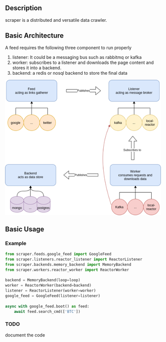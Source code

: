 ## Description
scraper is a distributed and versatile data crawler.

## Basic Architecture
A feed requires the following three component to run properly
1. listener: It could be a messaging bus such as rabbitmq or kafka 
2. worker: subscribes to a listener and downloads the page content and stores it into a backend.
3. backend: a redis or nosql backend to store the final data

![Architecture overview](docs/archdiag.png "overview")

## Basic Usage
### Example 
```python
from scraper.feeds.google_feed import GoogleFeed
from scraper.listeners.reactor_listener import ReactorListener
from scraper.backends.memory_backend import MemoryBackend
from scraper.workers.reactor_worker import ReactorWorker

backend = MemoryBackend(loop=loop)
worker = ReactorWorker(backend=backend)
listener = ReactorListener(worker=worker)
google_feed = GoogleFeed(listener=listener)

async with google_feed.boot() as feed:
    await feed.search_cmd(['BTC'])
```

### TODO
document the code